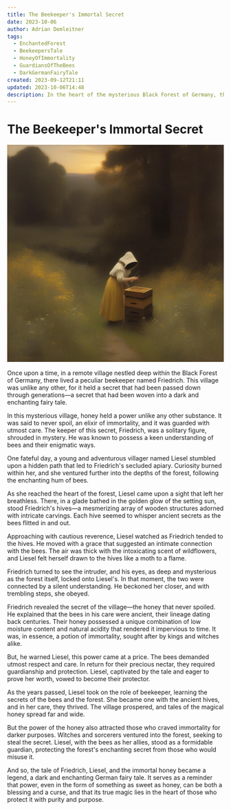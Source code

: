 ```yaml
---
title: The Beekeeper's Immortal Secret
date: 2023-10-06
author: Adrian Demleitner
tags:
  - EnchantedForest
  - BeekeepersTale
  - HoneyOfImmortality
  - GuardiansOfTheBees
  - DarkGermanFairyTale
created: 2023-09-12T21:11
updated: 2023-10-06T14:48
description: In the heart of the mysterious Black Forest of Germany, the village holds a remarkable secret—honey that never spoils, a potion of immortality. Beekeeper Friedrich guards this secret, but when curious villager Liesel discovers it, their lives become intertwined. Friedrich reveals the honey's unique power, and Liesel vows to become its protector. As she cares for the ancient bees, the village prospers, but dark forces seek to steal the honey's power. Liesel, aided by her bee allies, becomes a formidable guardian. "The Beekeeper's Immortal Secret" is a dark and enchanting German fairy tale of power, purity, and purpose, where the forest's magic lies in the hearts of those who protect it.
---
```

# The Beekeeper's Immortal Secret

![](assets/006.jpg)

Once upon a time, in a remote village nestled deep within the Black Forest of Germany, there lived a peculiar beekeeper named Friedrich. This village was unlike any other, for it held a secret that had been passed down through generations—a secret that had been woven into a dark and enchanting fairy tale.

In this mysterious village, honey held a power unlike any other substance. It was said to never spoil, an elixir of immortality, and it was guarded with utmost care. The keeper of this secret, Friedrich, was a solitary figure, shrouded in mystery. He was known to possess a keen understanding of bees and their enigmatic ways.

One fateful day, a young and adventurous villager named Liesel stumbled upon a hidden path that led to Friedrich's secluded apiary. Curiosity burned within her, and she ventured further into the depths of the forest, following the enchanting hum of bees.

As she reached the heart of the forest, Liesel came upon a sight that left her breathless. There, in a glade bathed in the golden glow of the setting sun, stood Friedrich's hives—a mesmerizing array of wooden structures adorned with intricate carvings. Each hive seemed to whisper ancient secrets as the bees flitted in and out.

Approaching with cautious reverence, Liesel watched as Friedrich tended to the hives. He moved with a grace that suggested an intimate connection with the bees. The air was thick with the intoxicating scent of wildflowers, and Liesel felt herself drawn to the hives like a moth to a flame.

Friedrich turned to see the intruder, and his eyes, as deep and mysterious as the forest itself, locked onto Liesel's. In that moment, the two were connected by a silent understanding. He beckoned her closer, and with trembling steps, she obeyed.

Friedrich revealed the secret of the village—the honey that never spoiled. He explained that the bees in his care were ancient, their lineage dating back centuries. Their honey possessed a unique combination of low moisture content and natural acidity that rendered it impervious to time. It was, in essence, a potion of immortality, sought after by kings and witches alike.

But, he warned Liesel, this power came at a price. The bees demanded utmost respect and care. In return for their precious nectar, they required guardianship and protection. Liesel, captivated by the tale and eager to prove her worth, vowed to become their protector.

As the years passed, Liesel took on the role of beekeeper, learning the secrets of the bees and the forest. She became one with the ancient hives, and in her care, they thrived. The village prospered, and tales of the magical honey spread far and wide.

But the power of the honey also attracted those who craved immortality for darker purposes. Witches and sorcerers ventured into the forest, seeking to steal the secret. Liesel, with the bees as her allies, stood as a formidable guardian, protecting the forest's enchanting secret from those who would misuse it.

And so, the tale of Friedrich, Liesel, and the immortal honey became a legend, a dark and enchanting German fairy tale. It serves as a reminder that power, even in the form of something as sweet as honey, can be both a blessing and a curse, and that its true magic lies in the heart of those who protect it with purity and purpose.